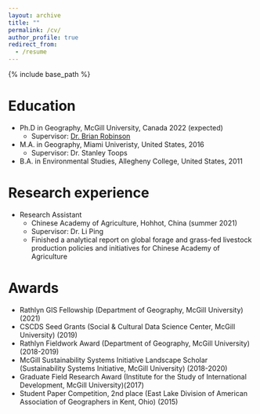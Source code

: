 ```yaml
---
layout: archive
title: ""
permalink: /cv/
author_profile: true
redirect_from:
  - /resume
---
```


{% include base_path %}

Education
======
* Ph.D in Geography, McGill University, Canada 2022 (expected)
  * Supervisor: [Dr. Brian Robinson]("http://www.brianerobinson.com")
* M.A. in Geography, Miami Univeristy, United States, 2016
  * Supervisor: Dr. Stanley Toops
* B.A. in Environmental Studies, Allegheny College, United States, 2011

Research experience
======
* Research Assistant 
  * Chinese Academy of Agriculture, Hohhot, China (summer 2021)
  * Supervisor: Dr. Li Ping
  * Finished a analytical report on global forage and grass-fed livestock production policies and initiatives for Chinese Academy of Agriculture
 
Awards
======  
* Rathlyn GIS Fellowship (Department of Geography, McGill University) (2021)
* CSCDS Seed Grants (Social & Cultural Data Science Center, McGill University) (2019)
* Rathlyn Fieldwork Award (Department of Geography, McGill University) (2018-2019)
* McGill Sustainability Systems Initiative Landscape Scholar (Sustainability Systems Initiative, McGill University) (2018-2020)
* Graduate Field Research Award (Institute for the Study of International Development, McGill University)(2017) 
* Student Paper Competition, 2nd place (East Lake Division of American Association of Geographers in Kent, Ohio) (2015) 
